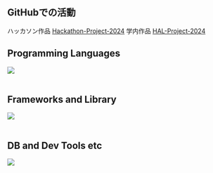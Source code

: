 ## GitHubでの活動
ハッカソン作品
[Hackathon-Project-2024](https://github.com/Hackathon-Project-2024)
学内作品
[HAL-Project-2024](https://github.com/HAL-Project-2024)

## Programming Languages

<img src="https://skillicons.dev/icons?i=html,css,js,typescript,python,c,cpp" /> <br /><br />

## Frameworks and Library

<img src="https://skillicons.dev/icons?i=react,next,vue,flask,,materialui,tailwind," /> <br /><br />

## DB and Dev Tools etc

<img src="https://skillicons.dev/icons?i=mysql,postgresql,docker,git,github,npm,postman,vscode,azure,figma," /> <br /><br />
